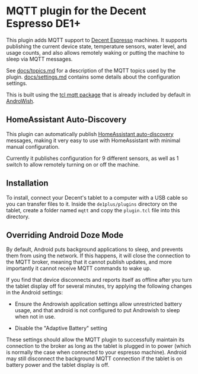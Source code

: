 # MQTT plugin for the Decent Espresso DE1+

This plugin adds MQTT support to [Decent Espresso](https://decentespresso.com/)
machines.  It supports publishing the current device state, temperature
sensors, water level, and usage counts, and also allows remotely waking or
putting the machine to sleep via MQTT messages.

See [docs/topics.md](docs/topics.md) for a description of the MQTT topics used
by the plugin.  [docs/settings.md](docs/settings.md) contains some details
about the configuration settings.

This is built using the
[tcl mqtt package](https://chiselapp.com/user/schelte/repository/mqtt/index)
that is already included by default in [AndroWish](https://www.androwish.org/).

## HomeAssistant Auto-Discovery

This plugin can automatically publish
[HomeAssistant auto-discovery](https://www.home-assistant.io/integrations/mqtt/#mqtt-discovery)
messages, making it very easy to use with HomeAssistant with minimal manual
configuration.

Currently it publishes configuration for 9 different sensors, as well as 1
switch to allow remotely turning on or off the machine.

## Installation

To install, connect your Decent's tablet to a computer with a USB cable so you
can transfer files to it.  Inside the `de1plus/plugins` directory on the
tablet, create a folder named `mqtt` and copy the `plugin.tcl` file into this
directory.

## Overriding Android Doze Mode

By default, Android puts background applications to sleep, and prevents them
from using the network.  If this happens, it will close the connection to the
MQTT broker, meaning that it cannot publish updates, and more importantly it
cannot receive MQTT commands to wake up.

If you find that device disconnects and reports itself as offline after you
turn the tablet display off for several minutes, try applying the following
changes in the Android settings:

* Ensure the Androwish application settings allow unrestricted battery usage,
  and that android is not configured to put Androwish to sleep when not in use.

* Disable the "Adaptive Battery" setting

These settings should allow the MQTT plugin to successfully maintain its
connection to the broker as long as the tablet is plugged in to power (which is
normally the case when connected to your espresso machine).  Android may still
disconnect the background MQTT connection if the tablet is on battery power and
the tablet display is off.
